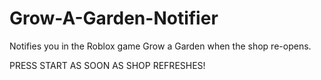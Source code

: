 # Grow-A-Garden-Notifier
Notifies you in the Roblox game Grow a Garden when the shop re-opens.

PRESS START AS SOON AS SHOP REFRESHES!
